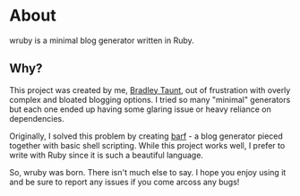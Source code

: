 # About

wruby is a minimal blog generator written in Ruby.

## Why?

This project was created by me, [Bradley Taunt](https://btxx.org), out of frustration with overly complex and bloated blogging options. I tried so many "minimal" generators but each one ended up having some glaring issue or heavy reliance on dependencies.

Originally, I solved this problem by creating [barf](https://barf.btxx.org) - a blog generator pieced together with basic shell scripting. While this project works well, I prefer to write with Ruby since it is such a beautiful language.

So, wruby was born. There isn't much else to say. I hope you enjoy using it and
be sure to report any issues if you come arcoss any bugs!
